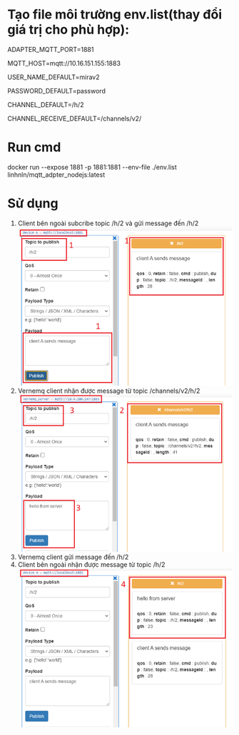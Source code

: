 # Tạo file môi trường env.list(thay đổi giá trị cho phù hợp):

ADAPTER_MQTT_PORT=1881

MQTT_HOST=mqtt://10.16.151.155:1883

USER_NAME_DEFAULT=mirav2

PASSWORD_DEFAULT=password

CHANNEL_DEFAULT=/h/2

CHANNEL_RECEIVE_DEFAULT=/channels/v2/

# Run cmd

docker run --expose 1881 -p 1881:1881 --env-file ./env.list linhnln/mqtt_adpter_nodejs:latest

# Sử dụng

1. Client bên ngoài subcribe topic /h/2 và gửi message đến /h/2
   ![1](./images/1.png)
2. Vernemq client nhận được message từ topic /channels/v2/h/2
   ![2](./images/2.png)
3. Vernemq client gửi message đến /h/2
4. Client bên ngoài nhận được message từ topic /h/2
   ![3](./images/3.png)

